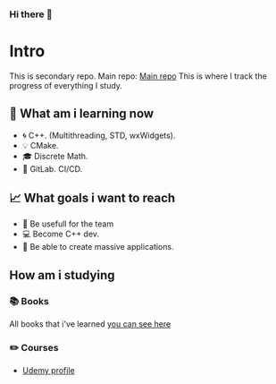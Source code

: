 ### Hi there 👋

# Intro

This is secondary repo. Main repo: [Main repo](https://github.com/eduAlexandrPirogov)
This is where I track the progress of everything I study.


## 📘 What am i learning now
- 🌀 C++. (Multithreading, STD, wxWidgets).
- 💡 CMake.
- 🎓 Discrete Math.
- 🚚 GitLab. CI/CD.

## 📈 What goals i want to reach
- 💯 Be usefull for the team
- 💻 Become C++ dev.
- 🚀 Be able to create massive applications. 

## How am i studying

### 📚 Books

All books that i've learned [you can see here](https://github.com/eduAlexandrPirogov/books)

### ✏️ Courses

- [Udemy profile](https://www.udemy.com/user/edualexandrpirogov/)
<!--
**eduAlexandrPirogov/eduAlexandrPirogov** is a ✨ _special_ ✨ repository because its `README.md` (this file) appears on your GitHub profile.

Here are some ideas to get you started:

- 🔭 I’m currently working on ...
- 🌱 I’m currently learning ...
- 👯 I’m looking to collaborate on ...
- 🤔 I’m looking for help with ...
- 💬 Ask me about ...
- 📫 How to reach me: ...
- 😄 Pronouns: ...
- ⚡ Fun fact: ...
-->

